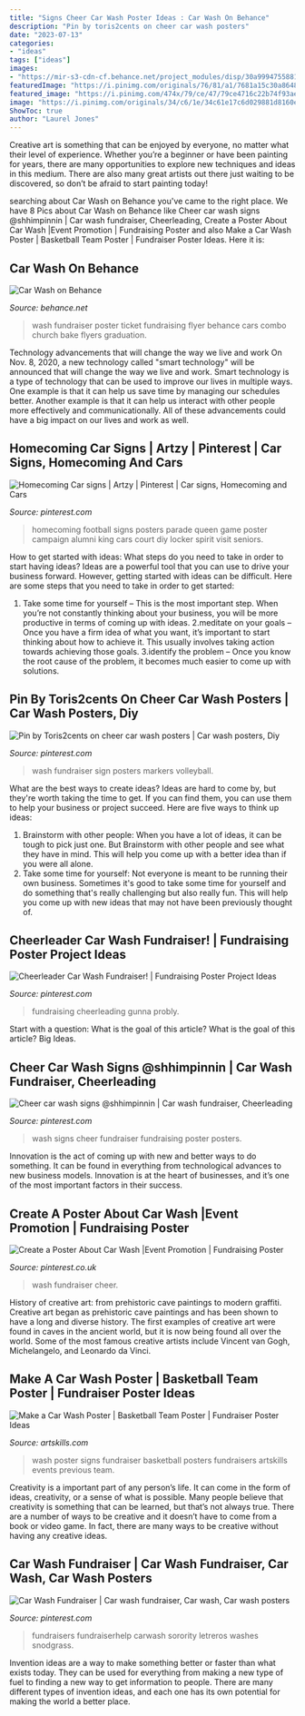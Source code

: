 ```yaml
---
title: "Signs Cheer Car Wash Poster Ideas : Car Wash On Behance"
description: "Pin by toris2cents on cheer car wash posters"
date: "2023-07-13"
categories:
- "ideas"
tags: ["ideas"]
images:
- "https://mir-s3-cdn-cf.behance.net/project_modules/disp/30a99947558819.56080af526e52.png"
featuredImage: "https://i.pinimg.com/originals/76/81/a1/7681a15c30a86484da90c89970478065.jpg"
featured_image: "https://i.pinimg.com/474x/79/ce/47/79ce4716c22b74f93aea3f32264a8d33--derby-cars-car-wash.jpg"
image: "https://i.pinimg.com/originals/34/c6/1e/34c61e17c6d029881d8160e4996ee705.jpg"
ShowToc: true
author: "Laurel Jones"
---
```



Creative art is something that can be enjoyed by everyone, no matter what their level of experience. Whether you’re a beginner or have been painting for years, there are many opportunities to explore new techniques and ideas in this medium. There are also many great artists out there just waiting to be discovered, so don’t be afraid to start painting today!

	

		
searching about Car Wash on Behance you've came to the right place. We have 8 Pics about Car Wash on Behance like Cheer car wash signs @shhimpinnin | Car wash fundraiser, Cheerleading, Create a Poster About Car Wash |Event Promotion | Fundraising Poster and also Make a Car Wash Poster | Basketball Team Poster | Fundraiser Poster Ideas. Here it is:
		
    
## Car Wash On Behance

<img loading=lazy src="https://mir-s3-cdn-cf.behance.net/project_modules/disp/30a99947558819.56080af526e52.png" onerror="this.onerror=null;this.src='https://tse4.mm.bing.net/th?id=OIP.LZwXxhw1FPQf-BquOWMKxwHaKd&amp;pid=15.1';" alt="Car Wash on Behance">

_Source: behance.net_

>wash fundraiser poster ticket fundraising flyer behance cars combo church bake flyers graduation. 

	

Technology advancements that will change the way we live and work
On Nov. 8, 2020, a new technology called "smart technology" will be announced that will change the way we live and work. Smart technology is a type of technology that can be used to improve our lives in multiple ways. One example is that it can help us save time by managing our schedules better. Another example is that it can help us interact with other people more effectively and communicationally. All of these advancements could have a big impact on our lives and work as well.

    
## Homecoming Car Signs | Artzy | Pinterest | Car Signs, Homecoming And Cars

<img loading=lazy src="https://s-media-cache-ak0.pinimg.com/originals/19/f5/08/19f508b3a33c902847764003a983a7b4.jpg" onerror="this.onerror=null;this.src='https://tse4.mm.bing.net/th?id=OIP.UOYQiqiKKM0H7hBaue073gHaFj&amp;pid=15.1';" alt="Homecoming Car signs | Artzy | Pinterest | Car signs, Homecoming and Cars">

_Source: pinterest.com_

>homecoming football signs posters parade queen game poster campaign alumni king cars court diy locker spirit visit seniors. 

	

How to get started with ideas: What steps do you need to take in order to start having ideas?
Ideas are a powerful tool that you can use to drive your business forward. However, getting started with ideas can be difficult. Here are some steps that you need to take in order to get started: 
1. Take some time for yourself – This is the most important step. When you’re not constantly thinking about your business, you will be more productive in terms of coming up with ideas. 
2.meditate on your goals – Once you have a firm idea of what you want, it’s important to start thinking about how to achieve it. This usually involves taking action towards achieving those goals. 
3.identify the problem – Once you know the root cause of the problem, it becomes much easier to come up with solutions.

    
## Pin By Toris2cents On Cheer Car Wash Posters | Car Wash Posters, Diy

<img loading=lazy src="https://i.pinimg.com/originals/34/c6/1e/34c61e17c6d029881d8160e4996ee705.jpg" onerror="this.onerror=null;this.src='https://tse3.mm.bing.net/th?id=OIP.LC1tyBUf3Uf1u0Yd1GvangHaFj&amp;pid=15.1';" alt="Pin by Toris2cents on cheer car wash posters | Car wash posters, Diy">

_Source: pinterest.com_

>wash fundraiser sign posters markers volleyball. 

	

What are the best ways to create ideas?
Ideas are hard to come by, but they're worth taking the time to get. If you can find them, you can use them to help your business or project succeed. Here are five ways to think up ideas: 
1. Brainstorm with other people: When you have a lot of ideas, it can be tough to pick just one. But Brainstorm with other people and see what they have in mind. This will help you come up with a better idea than if you were all alone. 
2. Take some time for yourself: Not everyone is meant to be running their own business. Sometimes it's good to take some time for yourself and do something that's really challenging but also really fun. This will help you come up with new ideas that may not have been previously thought of. 

    
## Cheerleader Car Wash Fundraiser! | Fundraising Poster Project Ideas

<img loading=lazy src="https://i.pinimg.com/474x/79/ce/47/79ce4716c22b74f93aea3f32264a8d33--derby-cars-car-wash.jpg" onerror="this.onerror=null;this.src='https://tse4.mm.bing.net/th?id=OIP.5WfjOpbaJTR0kM3WRQ2pTgAAAA&amp;pid=15.1';" alt="Cheerleader Car Wash Fundraiser! | Fundraising Poster Project Ideas">

_Source: pinterest.com_

>fundraising cheerleading gunna probly. 

	

Start with a question: What is the goal of this article?
What is the goal of this article? Big Ideas.

    
## Cheer Car Wash Signs @shhimpinnin | Car Wash Fundraiser, Cheerleading

<img loading=lazy src="https://i.pinimg.com/originals/22/28/54/22285460187fa1aec1a6e2f6a173d1ca.png" onerror="this.onerror=null;this.src='https://tse1.mm.bing.net/th?id=OIP.OZf6Lz0bQAlXUAqeiHbvMQHaNK&amp;pid=15.1';" alt="Cheer car wash signs @shhimpinnin | Car wash fundraiser, Cheerleading">

_Source: pinterest.com_

>wash signs cheer fundraiser fundraising poster posters. 

	

Innovation is the act of coming up with new and better ways to do something. It can be found in everything from technological advances to new business models. Innovation is at the heart of businesses, and it’s one of the most important factors in their success.

    
## Create A Poster About Car Wash |Event Promotion | Fundraising Poster

<img loading=lazy src="https://i.pinimg.com/originals/76/81/a1/7681a15c30a86484da90c89970478065.jpg" onerror="this.onerror=null;this.src='https://tse4.mm.bing.net/th?id=OIP.Felh_rFFBYthDsJhZE3G7wHaF0&amp;pid=15.1';" alt="Create a Poster About Car Wash |Event Promotion | Fundraising Poster">

_Source: pinterest.co.uk_

>wash fundraiser cheer. 

	

History of creative art: from prehistoric cave paintings to modern graffiti.
Creative art began as prehistoric cave paintings and has been shown to have a long and diverse history. The first examples of creative art were found in caves in the ancient world, but it is now being found all over the world. Some of the most famous creative artists include Vincent van Gogh, Michelangelo, and Leonardo da Vinci.

    
## Make A Car Wash Poster | Basketball Team Poster | Fundraiser Poster Ideas

<img loading=lazy src="https://www.artskills.com/UploadedPosterImages/Posters/Zoom/110296.jpg" onerror="this.onerror=null;this.src='https://tse2.mm.bing.net/th?id=OIP.dMWgOdC2PZeQ_VFZs4O7HgHaJY&amp;pid=15.1';" alt="Make a Car Wash Poster | Basketball Team Poster | Fundraiser Poster Ideas">

_Source: artskills.com_

>wash poster signs fundraiser basketball posters fundraisers artskills events previous team. 

	

Creativity is a important part of any person’s life. It can come in the form of ideas, creativity, or a sense of what is possible. Many people believe that creativity is something that can be learned, but that’s not always true. There are a number of ways to be creative and it doesn’t have to come from a book or video game. In fact, there are many ways to be creative without having any creative ideas.

    
## Car Wash Fundraiser | Car Wash Fundraiser, Car Wash, Car Wash Posters

<img loading=lazy src="https://i.pinimg.com/736x/c2/61/d1/c261d1bfd7c8133e22b827eebe0dff90--car-wash-sign-car-washes.jpg" onerror="this.onerror=null;this.src='https://tse2.mm.bing.net/th?id=OIP.cgx2ZPsJg8g3Mn3wDeUecQAAAA&amp;pid=15.1';" alt="Car Wash Fundraiser | Car wash fundraiser, Car wash, Car wash posters">

_Source: pinterest.com_

>fundraisers fundraiserhelp carwash sorority letreros washes snodgrass. 

	

Invention ideas are a way to make something better or faster than what exists today. They can be used for everything from making a new type of fuel to finding a new way to get information to people. There are many different types of invention ideas, and each one has its own potential for making the world a better place.

